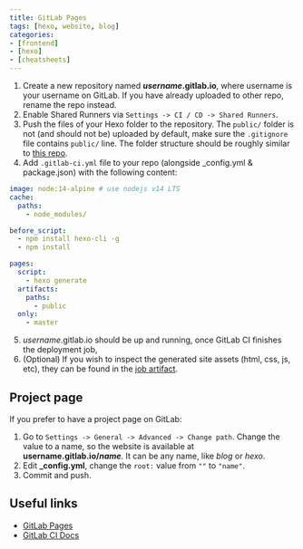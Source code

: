 ```yaml
---
title: GitLab Pages
tags: [hexo, website, blog]
categories: 
- [frontend]
- [hexo]
- [cheatsheets]
---
```


1. Create a new repository named <b>*username*.gitlab.io</b>, where username is your username on GitLab. If you have already uploaded to other repo, rename the repo instead.
2. Enable Shared Runners via `Settings -> CI / CD -> Shared Runners`.
3. Push the files of your Hexo folder to the repository. The `public/` folder is not (and should not be) uploaded by default, make sure the `.gitignore` file contains `public/` line. The folder structure should be roughly similar to [this repo](https://gitlab.com/pages/hexo).
4. Add `.gitlab-ci.yml` file to your repo (alongside _config.yml & package.json) with the following content:

``` yml
image: node:14-alpine # use nodejs v14 LTS
cache:
  paths:
    - node_modules/

before_script:
  - npm install hexo-cli -g
  - npm install

pages:
  script:
    - hexo generate
  artifacts:
    paths:
      - public
  only:
    - master
```

5. *username*.gitlab.io should be up and running, once GitLab CI finishes the deployment job,
6. (Optional) If you wish to inspect the generated site assets (html, css, js, etc), they can be found in the [job artifact](https://docs.gitlab.com/ee/user/project/pipelines/job_artifacts.html).

## Project page

If you prefer to have a project page on GitLab:

1. Go to `Settings -> General -> Advanced -> Change path`. Change the value to a name, so the website is available at <b>username.gitlab.io/*name*</b>. It can be any name, like *blog* or *hexo*.
2. Edit **_config.yml**, change the `root:` value from `""` to `"name"`.
3. Commit and push.

## Useful links

- [GitLab Pages](https://docs.gitlab.com/ee/user/project/pages/index.html)
- [GitLab CI Docs](https://docs.gitlab.com/ee/ci/README.html)
